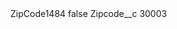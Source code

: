 <?xml version="1.0" encoding="UTF-8"?>
<CustomMetadata xmlns="http://soap.sforce.com/2006/04/metadata" xmlns:xsi="http://www.w3.org/2001/XMLSchema-instance" xmlns:xsd="http://www.w3.org/2001/XMLSchema">
    <label>ZipCode1484</label>
    <protected>false</protected>
    <values>
        <field>Zipcode__c</field>
        <value xsi:type="xsd:string">30003</value>
    </values>
</CustomMetadata>
